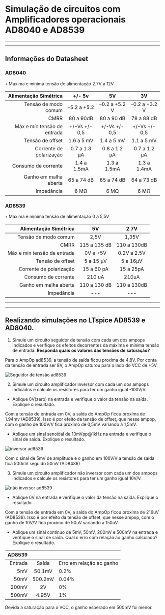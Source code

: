 
# **Simulação de circuitos com Amplificadores operacionais AD8040 e AD8539**
----------------------------------
----------------------------------------
## Informações do Datasheet

### **AD8040**

◦ Máxima e mínima tensão de alimentação 2.7V a 12V


|  Alimentação Simétrica | +/- 5v        |          5V    |     3V         |
|-------:|:-------------:|:--------------:|:--------------:|
Tensão de modo comum| –5.2 a +5.2  | –0.2 a +5.2 V | –0.2 a +3.2 V |
CMRR | 80 a 90dB   | 80 a 90 dB     | 78 a 88 dB     | 
Máx e mín tensão de entrada| +/-Vs +/- 0,5 |  +/-Vs +/- 0,5 |  +/-Vs +/- 0,5 |
Tensão de offset| 1.6 a 5 mV    | 1.4 a 5 mV    | 1.1 a 5 mV        | 
Corrente de polarização| 0.7 a 1.3 μA  | 0.8 a 1.2 µA| 0.7 a 1.2 µA        |
Consumo de corrente| 1.4 a 1.5mA  |  1.3 a 1.5mA |      1.3 a 1.4mA |
Ganho em malha aberta      | 65 a 74 dB    |65 a 74  dB    |64 a 73 dB           |
Impedância                 | 6 MΩ          | 6 MΩ        |6 MΩ               |

### **AD8539**

◦ Máxima e mínima tensão de alimentação 0 a 5,5V


   Alimentação Simétrica   |       5V       |     2.7V   |
--------------------------:|:--------------:|:----------:|
Tensão de modo comum       |    2,5V        | 1,35V      |
CMRR                       | 115 a 135 dB   | 110 a 130dB|
Máx e mín tensão de entrada| 0V e +5V       | 0.2V a 2.5V|
Tensão de offset           | 5 a 15 µV      | 5 a 16µV   |
Corrente de polarização    | 15 a 60 pA     |15 a 25pA   |
Consumo de corrente        |    210 uA      |      210uA |    
Ganho em malha aberta      |110 a 130 dB    |110 a 130dB |
Impedância                 |     ---        |   ---      |

---
---



## Realizando simulações no LTspice AD8539 e AD8040.



1. Simule um circuito seguidor de tensão com cada um dos ampops indicados e verifique os efeitos decorrentes da máxima e mínima tensão de entrada. 
**Responda quais os valores das tensões de saturação?**

Para o AmpOp ad8539, a tensão de saída ficou proxíma de 4.8V. Por conta da tensão de entrada ser 8V, o AmpOp saturou para o lado do VCC de +5V.
 
![Seguidor de tensão ad8539](https://github.com/joananana/ELN22104_2020_2/blob/prof-lohmann-Alunos_01/Joana%20Wasserberg/ANP_03/Imagens/Seguidor%20de%20tens%C3%A3o%20ad8539.PNG )




2. Simule um circuito amplificador inversor com cada um dos ampops indicados e calcule os resistores para ter um ganho igual -100V/V.

+ Aplique 0V(zero) na entrada e verifique o valor da tensão na saída. Explique o resultado.



Com a tensão de entrada em 0V, a saída do AmpOp ficou proxíma de 1.94mv (AD8539). Isso é por efeito da tensão de offset, que nesse ampop, com o ganho de 100V/V fica proxímo de 0,5mV variando a 1,5mV.



+ Aplique um sinal senoidal de 10mVpp@1kHz na entrada e verifique o sinal de saída. Explique o resultado.

![inversor ad8539](https://github.com/joananana/ELN22104_2020_2/blob/prof-lohmann-Alunos_01/Joana%20Wasserberg/ANP_03/Imagens/Inversor%20ad8539.PNG)

Com o sinal de 5mV de amplitude e o ganho em 100V/V a tensão de saída fica 500mV seguido 50mV (AD8439)



3. Simule um circuito amplificador não inversor com cada um dos ampops indicados e calcule os resistores para ter um ganho igual 10V/V.

![não inversor ad8539](link)

+ Aplique 0V na entrada e verifique o valor da tensão na saída. Explique o resultado.


Com a tensão de entrada em 0V, a saída do AmpOp ficou proxíma de 216uV (AD8539). Isso é por efeito da tensão de offset, que nesse ampop, com o ganho de 10V/V fica proxímo de 50uV variando a 150uV.

+ Aplique um sinal continuo de 5mV, 50mV, 200mV e 500mV na entrada e verifique o sinal de saída. Qual o erro com relação ao ganho calculado? Explique o resultado.

AD8539|  |   |
----------:|:--------------:|:--------
|Entrada | Saída | Erro em relação ao ganho
|5mV     | 50.1mV| 0.2%
|50mV    |500.2mV| 0.04%
|200mV   | 2V    |0%
|500mV   | 4.95V |1%

Devida a saturação para o VCC, o ganho esperado em 500mV foi menor.


